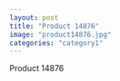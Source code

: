 ```yaml
---
layout: post
title: "Product 14876"
image: "product14876.jpg"
categories: "category1"
---
```

Product 14876
